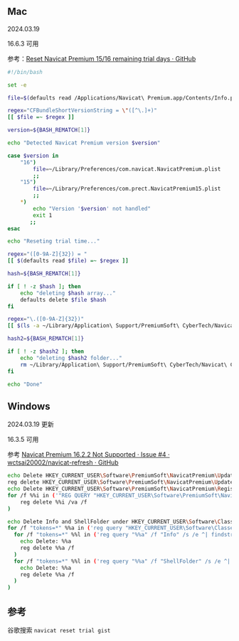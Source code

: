 ## Mac

2024.03.19

16.6.3 可用

参考：[Reset Navicat Premium 15/16 remaining trial days · GitHub](https://gist.github.com/tuxity/32b353f00b38fe41c64434b98fdee077)

```bash
#!/bin/bash

set -e

file=$(defaults read /Applications/Navicat\ Premium.app/Contents/Info.plist)

regex="CFBundleShortVersionString = \"([^\.]+)"
[[ $file =~ $regex ]]

version=${BASH_REMATCH[1]}

echo "Detected Navicat Premium version $version"

case $version in
    "16")
        file=~/Library/Preferences/com.navicat.NavicatPremium.plist
        ;;
    "15")
        file=~/Library/Preferences/com.prect.NavicatPremium15.plist
        ;;
    *)
        echo "Version '$version' not handled"
        exit 1
       ;;
esac

echo "Reseting trial time..."

regex="([0-9A-Z]{32}) = "
[[ $(defaults read $file) =~ $regex ]]

hash=${BASH_REMATCH[1]}

if [ ! -z $hash ]; then
    echo "deleting $hash array..."
    defaults delete $file $hash
fi

regex="\.([0-9A-Z]{32})"
[[ $(ls -a ~/Library/Application\ Support/PremiumSoft\ CyberTech/Navicat\ CC/Navicat\ Premium/ | grep '^\.') =~ $regex ]]

hash2=${BASH_REMATCH[1]}

if [ ! -z $hash2 ]; then
    echo "deleting $hash2 folder..."
    rm ~/Library/Application\ Support/PremiumSoft\ CyberTech/Navicat\ CC/Navicat\ Premium/.$hash2
fi

echo "Done"
```

## Windows

2024.03.19 更新

16.3.5 可用

参考 [Navicat Premium 16.2.2 Not Supported · Issue #4 · wctsai20002/navicat-refresh · GitHub](https://github.com/wctsai20002/navicat-refresh/issues/4)

```bash
echo Delete HKEY_CURRENT_USER\Software\PremiumSoft\NavicatPremium\Update
reg delete HKEY_CURRENT_USER\Software\PremiumSoft\NavicatPremium\Update /f
echo Delete HKEY_CURRENT_USER\Software\PremiumSoft\NavicatPremium\Registration[version and language]
for /f %%i in ('"REG QUERY "HKEY_CURRENT_USER\Software\PremiumSoft\NavicatPremium" /s | findstr /L Registration"') do (
    reg delete %%i /va /f
)

echo Delete Info and ShellFolder under HKEY_CURRENT_USER\Software\Classes\CLSID
for /f "tokens=*" %%a in ('reg query "HKEY_CURRENT_USER\Software\Classes\CLSID"') do (
  for /f "tokens=*" %%l in ('reg query "%%a" /f "Info" /s /e ^| findstr /i "Info"') do (
    echo Delete: %%a
    reg delete %%a /f
  )
  for /f "tokens=*" %%l in ('reg query "%%a" /f "ShellFolder" /s /e ^| findstr /i "ShellFolder"') do (
    echo Delete: %%a
    reg delete %%a /f
  )
)
```

## 参考

谷歌搜索 `navicat reset trial gist`